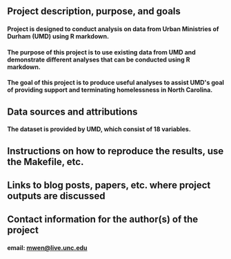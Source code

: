 ## Project description, purpose, and goals
  #### Project is designed to conduct analysis on data from Urban Ministries of Durham (UMD) using R markdown. 
  #### The purpose of this project is to use existing data from UMD and demonstrate different analyses that can be conducted using R markdown. 
  #### The goal of this project is to produce useful analyses to assist UMD's goal of providing support and terminating homelessness in North Carolina.
  
## Data sources and attributions
  #### The dataset is provided by UMD, which consist of 18 variables. 
  
## Instructions on how to reproduce the results, use the Makefile, etc.

## Links to blog posts, papers, etc. where project outputs are discussed

## Contact information for the author(s) of the project
  #### email: mwen@live.unc.edu
  
